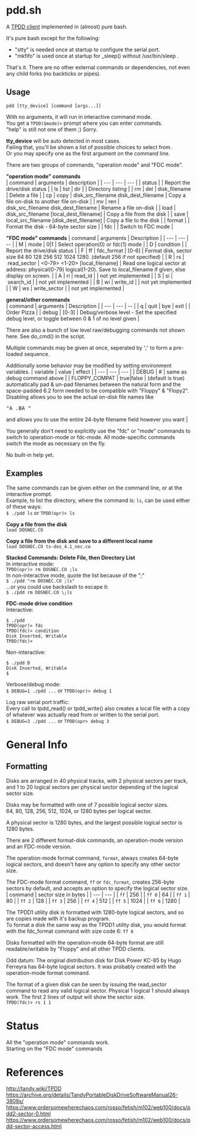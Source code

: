 # pdd.sh

A [TPDD client](http://tandy.wiki/TPDD_client) implemented in (almost) pure bash.

It's pure bash except for the following:  
* "stty" is needed once at startup to configure the serial port.  
* "mkfifo" is used once at startup for _sleep() without /usr/bin/sleep .  

That's it. There are no other external commands or dependencies, not even any child forks (no backticks or pipes).

## Usage
```pdd [tty_device] [command [args...]]```

With no arguments, it will run in interactive command mode.  
You get a ```TPDD($mode)>``` prompt where you can enter commands.  
"help" is still not one of them ;) Sorry.

**tty_device** will be auto detected in most cases.  
Failing that, you'll be shown a list of possible choices to select from.  
Or you may specify one as the first argument on the command line.  

There are two groups of commands, "operation mode" and "FDC mode".  

**"operation mode" commands**  
| command | arguments | description |
| --- | --- | --- |
| status | | Report the drive/disk status |
| ls&#160;\|&#160;list&#160;\|&#160;dir | | Directory listing |
| rm&#160;\|&#160;del | disk_filename | Delete a file |
| cp&#160;\|&#160;copy | disk_src_filename&#160;disk_dest_filename | Copy a file on-disk to another file on-disk |
| mv&#160;\|&#160;ren | disk_src_filename&#160;disk_dest_filename | Rename a file on-disk |
| load | disk_src_filename&#160;\[local_dest_filename\] | Copy a file from the disk |
| save | local_src_filename&#160;\[disk_dest_filename\] | Copy a file to the disk |
| format | | Format the disk - 64-byte sector size |
| fdc | | Switch to FDC mode |

**"FDC mode" commands**
| command | arguments | Description |
| --- | --- | -- |
| M&#160;\|&#160;mode | 0\|1 | Select operation(0) or fdc(1) mode |
| D&#160;\|&#160;condition | | Report the drive/disk status |
| F&#160;\|&#160;ff&#160;\|&#160;fdc_format | \[0-6\] | Format disk, sector size 64 80 128 256 512 1024 1280. (default 256 if not specified) |
| R&#160;\|&#160;rs&#160;\|&#160;read_sector | \<0-79\>&#160;\<1-20\>&#160;[local_filename] | Read one logical sector at address: physical(0-79) logical(1-20). Save to local_filename if given, else display on screen. |
| A&#160;\|&#160;ri&#160;\|&#160;read_id | | not yet implemented |
| S&#160;\|&#160;si&#160;\|&#160;search_id | | not yet implemented |
| B&#160;\|&#160;wi&#160;\|&#160;write_id | | not yet implemented |
| W&#160;\|&#160;ws&#160;\|&#160;write_sector | | not yet implemented |

**general/other commands**  
| command | arguments | Description |
| --- | --- | -- |
| q&#160;\|&#160;quit \| bye \| exit | | Order Pizza |
| debug | \[0-3\] | Debug/verbose level - Set the specified debug level, or toggle between 0 & 1 of no level given |

There are also a bunch of low level raw/debugging commands not shown here. See do_cmd() in the script.

Multiple commands may be given at once, seperated by ';' to form a pre-loaded sequence.  

Additionally some behavior may be modified by setting environment variables.
| variable | value | effect |
| --- | --- | --- |
| DEBUG | # | same as debug command above |
| FLOPPY_COMPAT | true\|false | (default is true) automatically pad & un-pad filenames between the natural form and the space-padded 6.2 form needed to be compatible with "Floppy" & "Flopy2". Disabling allows you to see the actual on-disk file names like <pre>"A     .BA               "</pre> and allows you to use the entire 24-byte filename field however you want |

You generally don't need to explicitly use the "fdc" or "mode" commands to switch to operation-mode or fdc-mode. All mode-specific commands switch the mode as necessary on the fly.

No built-in help yet.

## Examples
The same commands can be given either on the command line, or at the interactive prompt.  
Example, to list the directory, where the command is: ```ls```, can be used either of these ways:  
```$ ./pdd ls``` or ```TPDD(opr)> ls```

**Copy a file from the disk**  
```load DOSNEC.CO```  

**Copy a file from the disk and save to a different local name**  
```load DOSNEC.CO ts-dos_4.1_nec.co```

**Stacked Commands: Delete File, then Directory List**  
In interactive mode:  
```TPDD(opr)> rm DOSNEC.CO ;ls```  
In non-interactive mode, quote the list because of the ";"  
```$ ./pdd "rm DOSNEC.CO ;ls"```  
...or you could use backslash to escape it:  
```$ ./pdd rm DOSNEC.CO \;ls```

**FDC-mode drive condition**  
Interactive:  
```
$ ./pdd
TPDD(opr)> fdc
TPDD(fdc)> condition
Disk Inserted, Writable
TPDD(fdc)>
```
Non-interactive:  
```
$ ./pdd D
Disk Inserted, Writable
$ 
```
Verbose/debug mode:  
```$ DEBUG=1 ./pdd ...``` or ```TPDD(opr)> debug 1```  

Log raw serial port traffic:  
Every call to tpdd_read() or tpdd_write() also creates a local file with a copy of whatever was actually read from or written to the serial port.  
```$ DEBUG=3 ./pdd ...``` or ```TPDD(opr> debug 3```

# General Info

## Formatting
Disks are arranged in 40 physical tracks, with 2 physical sectors per track, and 1 to 20 logical sectors per physical sector depending of the logical sector size.  

Disks may be formatted with one of 7 possible logical sector sizes.  
64, 80, 128, 256, 512, 1024, or 1280 bytes per logical sector.

A physical sector is 1280 bytes, and the largest possible logical sector is 1280 bytes.

There are 2 different format-disk commands, an operation-mode version and an FDC-mode version.

The operation-mode format command, ```format```, always creates 64-byte logical sectors, and doesn't have any option to specify any other sector size.

The FDC-mode format command, ```ff``` or ```fdc_format```, creates 256-byte sectors by default, and accepts an option to specify the logical sector size.  
| command | sector size in bytes |
| --- | --- |
| ```ff``` | 256 |
| ```ff 0``` | 64 |
| ```ff 1``` | 80 |
| ```ff 2``` | 128 |
| ```ff 3``` | 256 |
| ```ff 4``` | 512 |
| ```ff 5``` | 1024 |
| ```ff 6``` | 1280 |

The TPDD1 utility disk is formatted with 1280-byte logical sectors, and so are copies made with it's backup program.  
To format a disk the same way as the TPDD1 utility disk, you would format with the fdc_format command with size code 6: ```ff 6```

Disks formatted with the operation-mode 64-byte format are still readable/writable by "Floppy" and all other TPDD clients.

Odd datum: The original distribution disk for Disk Power KC-85 by Hugo Ferreyra has 64-byte logical sectors. It was probably created with the operation-mode format command.

The format of a given disk can be seen by issuing the read_sector command to read any valid logical sector. Physical 1 logical 1 should always work. The first 2 lines of output will show the sector size.  
```TPDD(fdc)> rs 1 1```

# Status
All the "operation mode" commands work.  
Starting on the "FDC mode" commands  

# References
http://tandy.wiki/TPDD  
https://archive.org/details/TandyPortableDiskDriveSoftwareManual26-3808s/  
https://www.ordersomewherechaos.com/rosso/fetish/m102/web100/docs/pdd2-sector-0.html  
https://www.ordersomewherechaos.com/rosso/fetish/m102/web100/docs/pdd-sector-access.html
